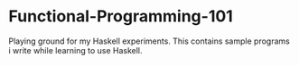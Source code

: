 # Functional-Programming-101
Playing ground for my Haskell experiments. This contains sample programs i write while learning to use Haskell.
